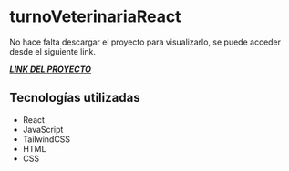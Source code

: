 # turnoVeterinariaReact

No hace falta descargar el proyecto para visualizarlo, se puede acceder desde el siguiente link.

[***LINK DEL PROYECTO***](https://zingy-capybara-b95c9c.netlify.app/)

## Tecnologías utilizadas

- React
- JavaScript
- TailwindCSS
- HTML
- CSS
